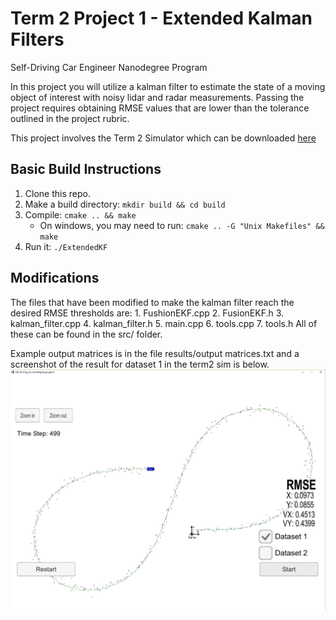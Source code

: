 # Term 2 Project 1 - Extended Kalman Filters
Self-Driving Car Engineer Nanodegree Program

In this project you will utilize a kalman filter to estimate the state of a moving object of interest with noisy lidar and radar measurements. Passing the project requires obtaining RMSE values that are lower than the tolerance outlined in the project rubric. 

This project involves the Term 2 Simulator which can be downloaded [here](https://github.com/udacity/self-driving-car-sim/releases)

## Basic Build Instructions

1. Clone this repo.
2. Make a build directory: `mkdir build && cd build`
3. Compile: `cmake .. && make` 
   * On windows, you may need to run: `cmake .. -G "Unix Makefiles" && make`
4. Run it: `./ExtendedKF `

## Modifications
The files that have been modified to make the kalman filter reach the desired RMSE thresholds are:
	1. FushionEKF.cpp
	2. FusionEKF.h
	3. kalman_filter.cpp
	4. kalman_filter.h
	5. main.cpp
	6. tools.cpp
	7. tools.h
All of these can be found in the src/ folder.

Example output matrices is in the file results/output matrices.txt and a screenshot of the result for dataset 1 in the term2 sim is below.
![Screenshot](/results/Dataset1_Results.jpg)
